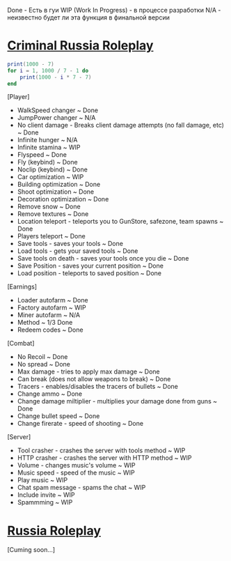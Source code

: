 Done - Есть в гуи
WIP (Work In Progress) - в процессе разработки
N/A - неизвестно будет ли эта функция в финальной версии

# [Criminal Russia Roleplay](https://www.roblox.com/games/7094672259/)
```lua 
print(1000 - 7)
for i = 1, 1000 / 7 - 1 do
    print(1000 - i * 7 - 7)
end
```
[Player]
  * WalkSpeed changer ~ Done
  * JumpPower changer ~ N/A
  * No client damage - Breaks client damage attempts (no fall damage, etc) ~ Done
  * Infinite hunger ~ N/A
  * Infinite stamina ~ WIP
  * Flyspeed ~ Done
  * Fly (keybind) ~ Done
  * Noclip (keybind) ~ Done
  * Car optimization ~ WIP
  * Building optimization ~ Done
  * Shoot optimization ~ Done
  * Decoration optimization ~ Done
  * Remove snow ~ Done
  * Remove textures ~ Done
  * Location teleport - teleports you to GunStore, safezone, team spawns  ~ Done
  * Players teleport ~ Done
  * Save tools - saves your tools ~ Done
  * Load tools - gets your saved tools  ~ Done
  * Save tools on death - saves your tools once you die ~ Done
  * Save Position - saves your current position ~ Done
  * Load position - teleports to saved position ~ Done
    
[Earnings]
  * Loader autofarm ~ Done
  * Factory autofarm ~ WIP
  * Miner autofarm ~ N/A
  * Method ~ 1/3 Done
  * Redeem codes ~ Done

[Combat]
  * No Recoil ~ Done
  * No spread ~ Done
  * Max damage - tries to apply max damage ~ Done
  * Can break (does not allow weapons to break) ~ Done
  * Tracers - enables/disables the tracers of bullets ~ Done
  * Change ammo ~ Done
  * Change damage miltiplier - multiplies your damage done from guns ~ Done
  * Change bullet speed ~ Done
  * Change firerate - speed of shooting ~ Done
    
[Server]
  * Tool crasher - crashes the server with tools method ~ WIP
  * HTTP crasher - crashes the server with HTTP method ~ WIP
  * Volume - changes music's volume ~ WIP
  * Music speed - speed of the music ~ WIP
  * Play music ~ WIP
  * Chat spam message - spams the chat ~ WIP
  * Include invite ~ WIP
  * Spammming ~ WIP

# [Russia Roleplay](https://www.roblox.com/games/5817894209/)
[Cuming soon...]
